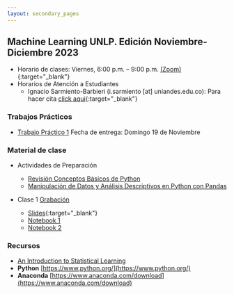 ```yaml
---
layout: secondary_pages
---
```


## Machine Learning UNLP. Edición Noviembre-Diciembre 2023 


- Horario de clases: Viernes, 6:00 p.m. – 9:00 p.m. [(Zoom)](https://zoom.us/j/93119515889){:target="_blank"}
- Horarios de Atención a Estudiantes
	- Ignacio Sarmiento-Barbieri (i.sarmiento [at] uniandes.edu.co): Para hacer cita [click aqui](https://outlook.office.com/bookwithme/user/cdca34ff845f42149e31e40ddeaa60fa@uniandes.edu.co?anonymous&ep=plink){:target="_blank"}


### Trabajos Prácticos

- [Trabajo Práctico 1](https://github.com/ignaciomsarmiento/ML_UNLP_Lectures/blob/main/PS1/Problem_Set_1_UNLP.pdf) Fecha de entrega: Domingo 19 de Noviembre
### Material de clase

- Actividades de Preparación
	- [Revisión Conceptos Básicos de Python](https://github.com/ignaciomsarmiento/ML_UNLP_Lectures/blob/main/Week00/S0_LSC1_Rev_Pyton.ipynb)
	- [Manipulación de Datos y Análisis Descriptivos en Python con Pandas](https://github.com/ignaciomsarmiento/ML_UNLP_Lectures/blob/main/Week00/S0_LSC2_Pandas.ipynb)
 


- Clase 1 [Grabación]()
	- [Slides](https://github.com/ignaciomsarmiento/ML_UNLP_Lectures/blob/main/Week01/SS01.pdf){:target="_blank"}
	- [Notebook 1](https://github.com/ignaciomsarmiento/ML_UNLP_Lectures/blob/main/Week01/Notebook_SS01_CE.ipynb)
	- [Notebook 2](https://github.com/ignaciomsarmiento/ML_UNLP_Lectures/blob/main/Week01/Notebook_SS01_CV.ipynb)
		



	
### Recursos

- [An Introduction to Statistical Learning](https://hastie.su.domains/ISLP/ISLP_website.pdf.view-in-google.html)
- **Python**  [https://www.python.org/](https://www.python.org/)
- **Anaconda**  [https://www.anaconda.com/download](https://www.anaconda.com/download)


